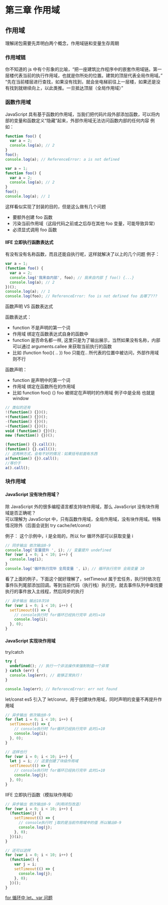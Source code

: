 # 第三章 作用域

## 作用域

理解闭包需要先弄明白两个概念，作用域链和变量生存周期

### 作用域链

你不知道的 js 中有个形象的比喻，“把一座建筑比作程序中的嵌套作用域链。第一层楼代表当前的执行作用域，也就是你所处的位置。建筑的顶层代表全局作用域。”  
“先在当前楼层进行查找，如果没有找到，就会坐电梯前往上一层楼，如果还是没有找到就继续向上，以此类推。一旦抵达顶层（全局作用域）”

### 函数作用域

JavaScript 具有基于函数的作用域，当我们把代码片段外部添加函数，可以将内部的变量和函数定义“隐藏”起来，外部作用域无法访问函数内部的任何内容
例如：

```js
function foo() {
  var a = 2;
  console.log(a); // 2
}
foo();
console.log(a); // ReferenceError: a is not defined
```

```js
var a = 1;
function foo() {
  var a = 2;
  console.log(a); // 2
}
foo();
console.log(a); // 1
```

这样看似实现了封装的目的，但是这么做有几个问题

- 要额外创建 foo 函数
- 污染当前作用域（这段代码之前或之后存在其他 foo 变量，可能导致异常）
- 必须显式调用 foo 函数

#### IIFE 立即执行函数表达式

有没有没有名称函数，而且还能自执行呢，这样就解决了以上的几个问题
例子：

```js
var a = 1;
(function foo() {
  var a = 2;
  console.log('我来自内部', foo); // 我来自内部 ƒ foo() {...}
  console.log(a); // 2
})();
console.log(a); // 1
console.log(foo); // ReferenceError: foo is not defined foo 去哪了???
```

函数声明 VS 函数表达式

函数表达式：

- function 不是声明的第一个词
- 作用域 绑定在函数表达式自身的函数中
- function 是否命名都一样, 这里只是为了输出展示，当然如果没有名称，内部可以通过 arguments.callee 来获取当前执行的函数
- 比如 (function foo(){ .. }) foo 只能在.. 所代表的位置中被访问，外部作用域则不行

函数声明：

- function 是声明中的第一个词
- 作用域 绑定在函数所在的作用域
- 比如 function foo() {} foo 被绑定在声明时的作用域 例子中是全局 也就是 window

```js
// 类似的还有
!(function() {})();
+(function() {})();
-(function() {})();
~(function() {})();
void (function() {})();
new (function() {})();

(function() {}.call());
(function() {}.call());
// 这两种方式，会有不好的情况：如果括号前面有东西
a(function() {}).call();
//等价于
a().call();
```

### 块作用域

#### JavaScript 没有块作用域？

除 JavaScript 外的很多编程语言都支持块作用域，那么 JavaScript 没有块作用域是否正确呢？  
可以理解为 JavaScript 中，只有函数作用域，全局作用域，没有块作用域。特殊情况除外（后面会说到 try cache/let/const）

例子：
这个示例中，i 是全局的，所以 for 循环外部可以获取变量 i

```js
// 同步输出 依次输出0-9
console.log('变量提升 ', i); // 变量提升 undefined
for (var i = 0; i < 10; i++) {
  console.log(i);
}
console.log('循环执行完毕 全局变量 ', i); // 循环执行完毕 全局变量 10
```

看了上面的例子，下面这个就好理解了，setTimeout 属于宏任务，执行时依次在事件队列尾部添加回调。等到当前代码（执行栈）执行完，就去事件队列中查找要执行的事件放入主线程，然后同步的执行

```js
// 异步输出 输出10次10
for (var i = 0; i < 10; i++) {
  setTimeout(() => {
    // console执行时 for循环已经执行完毕 此时i=10
    console.log(i);
  }, 0);
}
```

#### JavaScript 实现块作用域

try/catch

```js
try {
  undefined(); // 执行一个非法操作来强制制造一个异常
} catch (err) {
  console.log(err); // 能够正常执行！
}

console.log(err); // ReferenceError: err not found
```

let/const
es5 引入了 let/const，用于创建块作用域，同时声明的变量不再提升作用域

```js
// 异步输出 依次输出0-9
for (let i = 0; i < 10; i++) {
  setTimeout(() => {
    // console执行时 for循环已经执行完毕 此时i=10
    console.log(i);
  }, 0);
}

// 这样也行
for (var i = 0; i < 10; i++) {
  let j = i; // 这里创建了块级作用域
  setTimeout(() => {
    // console执行时 for循环已经执行完毕 此时i=10
    console.log(j);
  }, 0);
}
```

IIFE 立即执行函数（模拟块作用域）

```js
// 异步输出 依次输出0-9 （利用闭包改造）
for (var i = 0; i < 10; i++) {
  (function(j) {
    setTimeout(() => {
      // console执行时 j取的是当前作用域中的值 所以输出0-9
      console.log(j);
    }, 0);
  })(i);
}

// 还可以这样
for (var i = 0; i < 10; i++) {
  (function() {
    var j = i;
    setTimeout(() => {
      console.log(j);
    }, 0);
  })();
}
```

[for 循环中 let、var 问题](https://blog.csdn.net/a__person/article/details/103780967)
